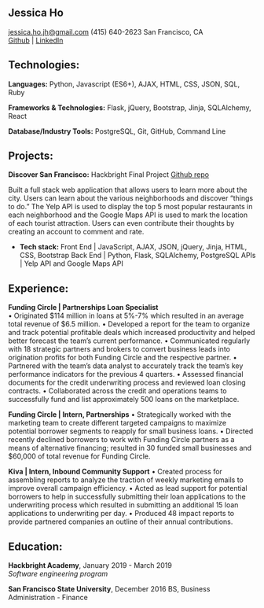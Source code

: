 ## Jessica Ho

jessica.ho.jh@gmail.com 
(415) 640-2623
San Francisco, CA  
[Github](https://www.github.com/jessicahojh) | [LinkedIn](https://www.linkedin.com/in/jessicahojh/)

## Technologies:

**Languages:**  Python, Javascript (ES6+), AJAX, HTML, CSS, JSON, SQL, Ruby

**Frameworks & Technologies:** Flask, jQuery, Bootstrap, Jinja, SQLAlchemy, React

**Database/Industry Tools:** PostgreSQL, Git, GitHub, Command Line


## Projects:

**Discover San Francisco:** Hackbright Final Project [Github repo](https://github.com/jessicahojh/San_Francisco_Webpage_Project)

Built a full stack web application that allows users to learn more about the city. Users can learn about the various neighborhoods and discover “things to do.” The Yelp API is used to display the top 5 most popular restaurants in each neighborhood and the Google Maps API is used to mark the location of each tourist attraction. Users can even contribute their thoughts by creating an account to comment and rate.
- **Tech stack:** 
Front End | JavaScript, AJAX, JSON, jQuery, Jinja, HTML, CSS, Bootstrap 
Back End | Python, Flask, SQLAlchemy, PostgreSQL
APIs | Yelp API and Google Maps API


## Experience:

**Funding Circle | Partnerships Loan Specialist**  
• Originated $114 million in loans at 5%-7% which resulted in an average total revenue of $6.5 million.
• Developed a report for the team to organize and track potential profitable deals which increased productivity and helped better forecast the team’s current performance.
• Communicated regularly with 18 strategic partners and brokers to convert business leads into origination profits for both Funding Circle and the respective partner.
• Partnered with the team’s data analyst to accurately track the team’s key performance indicators for the previous 4 quarters.
• Assessed financial documents for the credit underwriting process and reviewed loan closing contracts.
• Collaborated across the credit and operations teams to successfully fund and list approximately 500 loans on the marketplace.

**Funding Circle | Intern, Partnerships**
• Strategically worked with the marketing team to create different targeted campaigns to maximize potential borrower segments to reapply for small business loans.
• Directed recently declined borrowers to work with Funding Circle partners as a means of alternative financing; resulted in 30 funded small businesses and $60,000 of total revenue for Funding Circle.

**Kiva | Intern, Inbound Community Support**
• Created process for assembling reports to analyze the traction of weekly marketing emails to improve overall campaign efficiency. • Acted as lead support for potential borrowers to help in successfully submitting their loan applications to the underwriting process which resulted in submitting an additional 15 loan applications to underwriting per day.
• Produced 48 impact reports to provide partnered companies an outline of their annual contributions.



## Education:

**Hackbright Academy**, January 2019 - March 2019  
_Software engineering program_

**San Francisco State University**, December 2016
BS, Business Administration - Finance 


